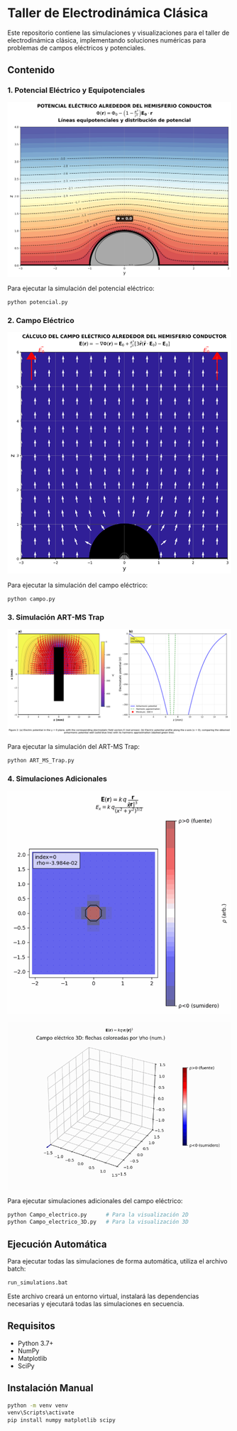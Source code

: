 # Taller de Electrodinámica Clásica

Este repositorio contiene las simulaciones y visualizaciones para el taller de electrodinámica clásica, implementando soluciones numéricas para problemas de campos eléctricos y potenciales.

## Contenido

### 1. Potencial Eléctrico y Equipotenciales

![Potencial Eléctrico](potencial.png)

Para ejecutar la simulación del potencial eléctrico:
```bash
python potencial.py
```


### 2. Campo Eléctrico

![Campo Eléctrico Hemisferio](campo_electrico_hemisferio.png)

Para ejecutar la simulación del campo eléctrico:
```bash
python campo.py
```

### 3. Simulación ART-MS Trap

![Réplica Figure 2 ART-MS](Figure_2_ART_MS_Replica.png)

Para ejecutar la simulación del ART-MS Trap:
```bash
python ART_MS_Trap.py
```

### 4. Simulaciones Adicionales

![Campo Eléctrico 2D](campo.gif)

![Campo Eléctrico 3D](campo_3d.gif)

Para ejecutar simulaciones adicionales del campo eléctrico:
```bash
python Campo_electrico.py      # Para la visualización 2D
python Campo_electrico_3D.py   # Para la visualización 3D
```

## Ejecución Automática

Para ejecutar todas las simulaciones de forma automática, utiliza el archivo batch:
```bash
run_simulations.bat
```

Este archivo creará un entorno virtual, instalará las dependencias necesarias y ejecutará todas las simulaciones en secuencia.

## Requisitos

- Python 3.7+
- NumPy
- Matplotlib
- SciPy

## Instalación Manual

```bash
python -m venv venv
venv\Scripts\activate
pip install numpy matplotlib scipy
```
